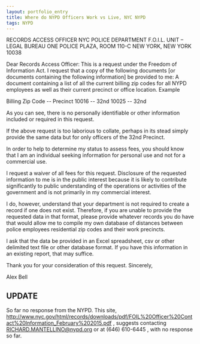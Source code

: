 ```yaml
---
layout: portfolio_entry
title: Where do NYPD Officers Work vs Live, NYC NYPD
tags: NYPD
---
```



RECORDS ACCESS OFFICER
NYC POLICE DEPARTMENT
F.O.I.L. UNIT – LEGAL BUREAU
ONE POLICE PLAZA, ROOM 110-C
NEW YORK, NEW YORK 10038

Dear Records Access Officer:
This is a request under the Freedom of Information Act.
I request that a copy of the following documents [or documents containing the following information] be provided to me:
A document containing a list of all the current billing zip codes for all NYPD employees as well as their current precinct or office location. Example


Billing Zip Code --     Precinct
10016  -- 32nd
10025  -- 32nd

As you can see, there is no personally identifiable or other information included or required in this request.

If the above request is too laborious to collate, perhaps in its stead simply provide the same data but for only officers of the 32nd Precinct.

In order to help to determine my status to assess fees, you should know that I am an individual seeking information for personal use and not for a commercial use.

I request a waiver of all fees for this request. Disclosure of the requested information to me is in the public interest because it is likely to contribute significantly to public understanding of the operations or activities of the government and is not primarily in my commercial interest.

I do, however, understand that your department is not required to create a record if one does not exist. Therefore, if you are unable to provide the requested data in that format, please provide whatever records you do have that would allow me to compile my own database of distances between police employees residential zip codes and their work precincts.

I ask that the data be provided in an Excel spreadsheet, csv or other delimited text file or other database format. If you have this information in an existing report, that may suffice.

Thank you for your consideration of this request.
Sincerely,

Alex Bell

## UPDATE

So far no response from the NYPD. This site, http://www.nyc.gov/html/records/downloads/pdf/FOIL%20Officer%20Contact%20Information_February%202015.pdf , suggests contacting RICHARD.MANTELLINO@nypd.org or at (646) 610-6445 , with no response so far. 
